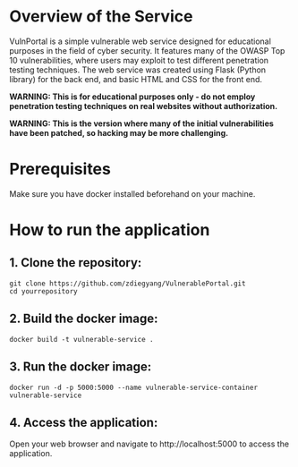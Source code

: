 # Overview of the Service

VulnPortal is a simple vulnerable web service designed for educational purposes in the field of cyber security. It features many of the OWASP Top 10 vulnerabilities, where users may exploit to test different penetration testing techniques. The web service was created using Flask (Python library) for the back end, and basic HTML and CSS for the front end.

**WARNING: This is for educational purposes only - do not employ penetration testing techniques on real websites without authorization.**

**WARNING: This is the version where many of the initial vulnerabilities have been patched, so hacking may be more challenging.**

# Prerequisites
Make sure you have docker installed beforehand on your machine. 

# How to run the application 

## 1. Clone the repository: 

```
git clone https://github.com/zdiegyang/VulnerablePortal.git
cd yourrepository
```

## 2. Build the docker image: 

```
docker build -t vulnerable-service .
```

## 3. Run the docker image: 

```
docker run -d -p 5000:5000 --name vulnerable-service-container vulnerable-service
```

## 4. Access the application: 
Open your web browser and navigate to http://localhost:5000 to access the application.

